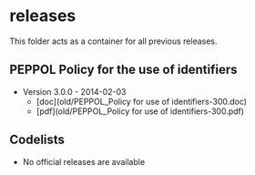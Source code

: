 # releases

This folder acts as a container for all previous releases.

## PEPPOL Policy for the use of identifiers

* Version 3.0.0 - 2014-02-03
  * [doc](old/PEPPOL_Policy for use of identifiers-300.doc)
  * [pdf](old/PEPPOL_Policy for use of identifiers-300.pdf)
 
## Codelists

* No official releases are available

